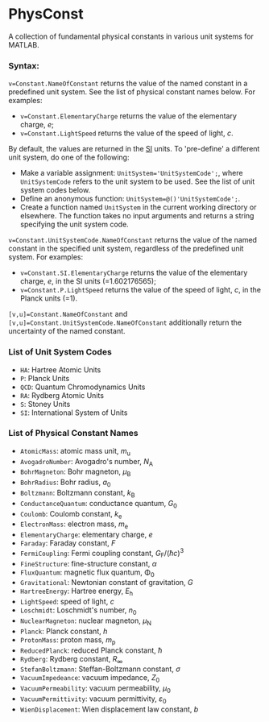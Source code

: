 # PhysConst
A collection of fundamental physical constants in various unit systems for MATLAB.

### Syntax:
`v=Constant.NameOfConstant` returns the value of the named constant in a predefined unit system. See the list of physical constant names below. For examples:
- `v=Constant.ElementaryCharge` returns the value of the elementary charge, *e*;
- `v=Constant.LightSpeed` returns the value of the speed of light, *c*.

By default, the values are returned in the [SI](https://en.wikipedia.org/wiki/International_System_of_Units) units. To 'pre-define' a different unit system, do one of the following:
- Make a variable assignment: `UnitSystem='UnitSystemCode';`, where `UnitSystemCode` refers to the unit system to be used. See the list of unit system codes below.
- Define an anonymous function: `UnitSystem=@()'UnitSystemCode';`.
- Create a function named `UnitSystem` in the current working directory or elsewhere. The function takes no input arguments and returns a string specifying the unit system code.

`v=Constant.UnitSystemCode.NameOfConstant` returns the value of the named constant in the specified unit system, regardless of the predefined unit system. For examples:
- `v=Constant.SI.ElementaryCharge` returns the value of the elementary charge, *e*, in the SI units (=1.602176565);
- `v=Constant.P.LightSpeed` returns the value of the speed of light, *c*, in the Planck units (=1).

`[v,u]=Constant.NameOfConstant` and `[v,u]=Constant.UnitSystemCode.NameOfConstant` additionally return the uncertainty of the named constant.

### List of Unit System Codes
- `HA`: Hartree Atomic Units
- `P`: Planck Units
- `QCD`: Quantum Chromodynamics Units
- `RA`: Rydberg Atomic Units
- `S`: Stoney Units
- `SI`: International System of Units

### List of Physical Constant Names
- `AtomicMass`: atomic mass unit, *m*<sub>u</sub>
- `AvogadroNumber`: Avogadro's number, *N*<sub>A</sub>
- `BohrMagneton`: Bohr magneton, *μ*<sub>B</sub>
- `BohrRadius`: Bohr radius, *a*<sub>0</sub>
- `Boltzmann`: Boltzmann constant, *k*<sub>B</sub>
- `ConductanceQuantum`: conductance quantum, *G*<sub>0</sub>
- `Coulomb`: Coulomb constant, *k*<sub>e</sub>
- `ElectronMass`: electron mass, *m*<sub>e</sub>
- `ElementaryCharge`: elementary charge, *e*
- `Faraday`: Faraday constant, *F*
- `FermiCoupling`: Fermi coupling constant, *G*<sub>F</sub>/(*ħc*)<sup>3</sup>
- `FineStructure`: fine-structure constant, *α*
- `FluxQuantum`: magnetic flux quantum, Φ<sub>0</sub>
- `Gravitational`: Newtonian constant of gravitation, *G*
- `HartreeEnergy`: Hartree energy, *E*<sub>h</sub>
- `LightSpeed`: speed of light, *c*
- `Loschmidt`: Loschmidt's number, *n*<sub>0</sub>
- `NuclearMagneton`: nuclear magneton, *μ*<sub>N</sub>
- `Planck`: Planck constant, *h*
- `ProtonMass`: proton mass, *m*<sub>p</sub>
- `ReducedPlanck`: reduced Planck constant, *ħ*
- `Rydberg`: Rydberg constant, *R*<sub>∞</sub>
- `StefanBoltzmann`: Steffan-Boltzmann constant, *σ*
- `VacuumImpedeance`: vacuum impedance, *Z*<sub>0</sub>
- `VacuumPermeability`: vacuum permeability, *μ*<sub>0</sub>
- `VacuumPermittivity`: vacuum permittivity, *ε*<sub>0</sub>
- `WienDisplacement`: Wien displacement law constant, *b*
